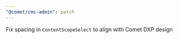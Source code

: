 ```yaml
---
"@comet/cms-admin": patch
---
```


Fix spacing in `ContentScopeSelect` to align with Comet DXP design
